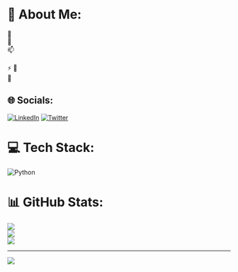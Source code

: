
# 💫 About Me:
🔭 <br>
🌱 <br>
📫 <br>
<br>⚡
👯<br>
 🤭




## 🌐 Socials:
[![LinkedIn](https://img.shields.io/badge/LinkedIn-%230077B5.svg?logo=linkedin&logoColor=white)](https://www.linkedin.com/in/hessein-mostafa-9aa18829b/) [![Twitter](https://img.shields.io/badge/Twitter-%231DA1F2.svg?logo=Twitter&logoColor=white)](https://x.com/Hesseinmostaf) 

# 💻 Tech Stack:
![Python](https://img.shields.io/badge/python-3670A0?style=for-the-badge&logo=python&logoColor=ffdd54) 
# 📊 GitHub Stats:
![](https://github-readme-stats.vercel.app/api?username=mohamedsamiromar&theme=dark&hide_border=false&include_all_commits=false&count_private=false)<br/>
![](https://github-readme-streak-stats.herokuapp.com/?user=mohamedsamiromar&theme=dark&hide_border=false)<br/>
![](https://github-readme-stats.vercel.app/api/top-langs/?username=mohamedsamiromar&theme=dark&hide_border=false&include_all_commits=false&count_private=false&layout=compact)


---
[![](https://visitcount.itsvg.in/api?id=mohamedsamiromar&icon=0&color=0)](https://visitcount.itsvg.in)
